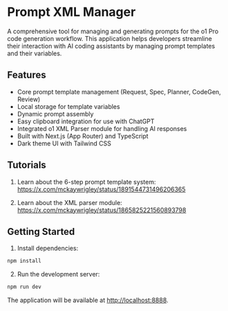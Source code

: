 # Prompt XML Manager

A comprehensive tool for managing and generating prompts for the o1 Pro code generation workflow. This application helps developers streamline their interaction with AI coding assistants by managing prompt templates and their variables.

## Features

- Core prompt template management (Request, Spec, Planner, CodeGen, Review)
- Local storage for template variables
- Dynamic prompt assembly
- Easy clipboard integration for use with ChatGPT
- Integrated o1 XML Parser module for handling AI responses
- Built with Next.js (App Router) and TypeScript
- Dark theme UI with Tailwind CSS

## Tutorials

1. Learn about the 6-step prompt template system:
   https://x.com/mckaywrigley/status/1891544731496206365

2. Learn about the XML parser module:
   https://x.com/mckaywrigley/status/1865825221560893798

## Getting Started

1. Install dependencies:
```bash
npm install
```

2. Run the development server:
```bash
npm run dev
```

The application will be available at [http://localhost:8888](http://localhost:8888).
